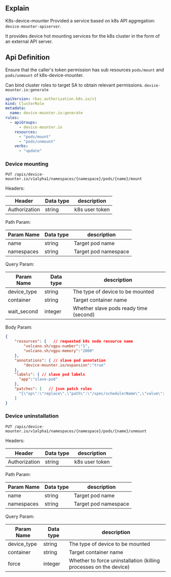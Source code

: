 ## Explain

K8s-device-mounter Provided a service based on k8s API aggregation: `device-mounter-apiserver`.

It provides device hot mounting services for the k8s cluster in the form of an external API server.

## Api Definition

Ensure that the caller's token permission has sub resources `pods/mount` and `pods/unmount` of k8s-device-mounter.

Can bind cluster roles to target SA to obtain relevant permissions. `device-mounter.io:generate`

```yaml
apiVersion: rbac.authorization.k8s.io/v1
kind: ClusterRole
metadata:
  name: device-mounter.io:generate
rules:
  - apiGroups:
      - device-mounter.io
    resources:
      - "pods/mount"
      - "pods/unmount"
    verbs:
      - "update"
```

### Device mounting

`PUT /apis/device-mounter.io/v1alpha1/namespaces/{namespace}/pods/{name}/mount`

Headers:

| Header         | Data type | description      |
|----------------|-----------|------------------|
| Authorization  | string    | k8s user token   |

Path Param:

| Param Name  | Data type | description          |
|-------------|-----------|----------------------|
| name        | string    | Target pod name      |
| namespaces  | string    | Target pod namespace |

Query Param:

| Param Name  | Data type | description                            |
|-------------|-----------|----------------------------------------|
| device_type | string    | The type of device to be mounted       |
| container   | string    | Target container name                  |
| wait_second | integer   | Whether slave pods ready time (second) |

Body Param:
```json
{
    "resources": {   // requested k8s node resource name
        "volcano.sh/vgpu-number":"1",
        "volcano.sh/vgpu-memory":"2000"
    },
    "annotations": { // slave pod annotation
        "device-mounter.io/expansion":"true"
    },
    "labels": { // slave pod labels
      "app":"slave-pod"
    },
    "patches": [   // json patch rules
      "{\"op\":\"replace\",\"path\":\"/spec/schedulerName\",\"value\": \"volcano\"}"
    ]
}
```

### Device uninstallation

`PUT /apis/device-mounter.io/v1alpha1/namespaces/{namespace}/pods/{name}/unmount`

Headers:

| Header         | Data type | description      |
|----------------|-----------|------------------|
| Authorization  | string    | k8s user token   |

Path Param:

| Param Name  | Data type | description          |
|-------------|-----------|----------------------|
| name        | string    | Target pod name      |
| namespaces  | string    | Target pod namespace |

Query Param:

| Param Name  | Data type | description                                                       |
|-------------|-----------|-------------------------------------------------------------------|
| device_type | string    | The type of device to be mounted                                  |
| container   | string    | Target container name                                             |
| force       | integer   | Whether to force uninstallation (killing processes on the device) |
